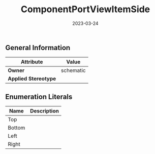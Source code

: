 ﻿---
title: ComponentPortViewItemSide
toc: false
type: specs
date: "2023-03-24"
draft: false
specification: VEC
version: 2.0.2
documentType: "Recommendation"
elementType: Class
classes:
  - ComponentPortViewItemSide
menu_name: vec-2.0.2
---


## General Information

| Attribute               | Value |
|-------------------------|-------|
| **Owner**               | schematic |
| **Applied Stereotype**  |   |

## Enumeration Literals
| Name          | **Description** |
|---------------|-----------------|
| Top |  |
| Bottom |  |
| Left |  |
| Right |  |

